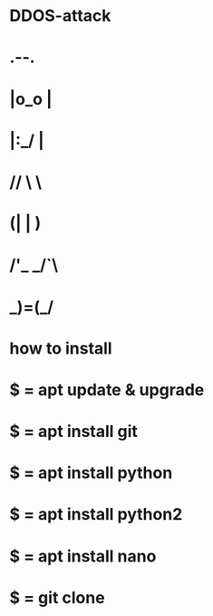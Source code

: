 # DDOS-attack
#        .--.
#       |o_o |
#       |:_/ |
#      //   \ \
#     (|     | )
#    /'\_   _/`\
#    \___)=(___/
# how to install
# $ = apt update & upgrade
# $ = apt install git
# $ = apt install python
# $ = apt install python2
# $ = apt install nano
# $ = git clone 
